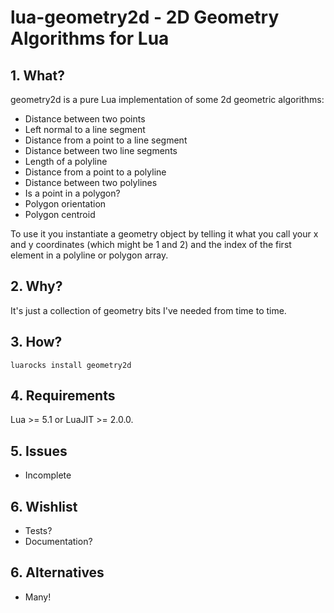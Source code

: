 # lua-geometry2d - 2D Geometry Algorithms for Lua

## 1. What?

geometry2d is a pure Lua implementation of some 2d geometric algorithms:

+ Distance between two points
+ Left normal to a line segment
+ Distance from a point to a line segment
+ Distance between two line segments
+ Length of a polyline
+ Distance from a point to a polyline
+ Distance between two polylines
+ Is a point in a polygon?
+ Polygon orientation
+ Polygon centroid

To use it you instantiate a geometry object by telling it what you call your
x and y coordinates (which might be 1 and 2) and the index of the first element
in a polyline or polygon array.


## 2. Why?

It's just a collection of geometry bits I've needed from time to time.


## 3. How?

``luarocks install geometry2d``


## 4. Requirements

Lua >= 5.1 or LuaJIT >= 2.0.0.


## 5. Issues

+ Incomplete


## 6. Wishlist

+ Tests?
+ Documentation?

## 6. Alternatives

+ Many!